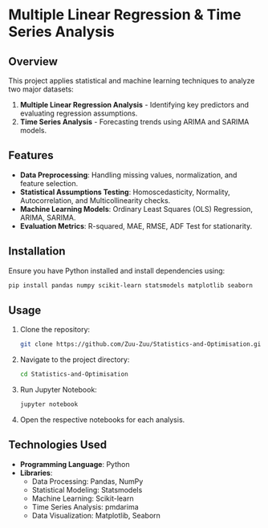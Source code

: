 # Multiple Linear Regression & Time Series Analysis

## Overview
This project applies statistical and machine learning techniques to analyze two major datasets:

1. **Multiple Linear Regression Analysis** - Identifying key predictors and evaluating regression assumptions.
2. **Time Series Analysis** - Forecasting trends using ARIMA and SARIMA models.

## Features
- **Data Preprocessing**: Handling missing values, normalization, and feature selection.
- **Statistical Assumptions Testing**: Homoscedasticity, Normality, Autocorrelation, and Multicollinearity checks.
- **Machine Learning Models**: Ordinary Least Squares (OLS) Regression, ARIMA, SARIMA.
- **Evaluation Metrics**: R-squared, MAE, RMSE, ADF Test for stationarity.

## Installation
Ensure you have Python installed and install dependencies using:
```bash
pip install pandas numpy scikit-learn statsmodels matplotlib seaborn
```

## Usage
1. Clone the repository:
   ```bash
   git clone https://github.com/Zuu-Zuu/Statistics-and-Optimisation.git
   ```
2. Navigate to the project directory:
   ```bash
   cd Statistics-and-Optimisation
   ```
3. Run Jupyter Notebook:
   ```bash
   jupyter notebook
   ```
4. Open the respective notebooks for each analysis.

## Technologies Used
- **Programming Language**: Python
- **Libraries**:
  - Data Processing: Pandas, NumPy
  - Statistical Modeling: Statsmodels
  - Machine Learning: Scikit-learn
  - Time Series Analysis: pmdarima
  - Data Visualization: Matplotlib, Seaborn

